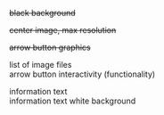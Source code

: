 ~~black background~~  

~~center image, max resolution~~  

~~arrow button graphics~~  

list of image files  
arrow button interactivity (functionality)  

information text  
information text white background  



